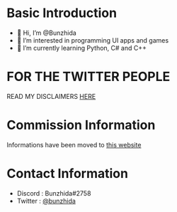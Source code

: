 # Basic Introduction
- 👋 Hi, I’m @Bunzhida
- 👀 I’m interested in programming UI apps and games
- 🌱 I’m currently learning Python, C# and C++

# FOR THE TWITTER PEOPLE
READ MY DISCLAIMERS [HERE](https://github.com/Bunzhida/Bunzhida/twitter/main/)

<!--- 
OwO
--->
# Commission Information
Informations have been moved to [this website](https://bunzhida.github.io/commissions/)

# Contact Information
- Discord : Bunzhida#2758
- Twitter : [@bunzhida](https://twitter.com/bunzhida)
